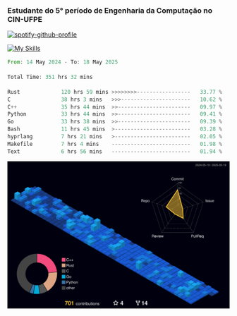 
### Estudante do 5° período de Engenharia da Computação no CIN-UFPE

[![spotify-github-profile](https://spotify-github-profile.kittinanx.com/api/view?uid=21nggge2ld354asa4l3xoze2q&cover_image=true&theme=novatorem&show_offline=false&background_color=000000&interchange=true&bar_color=53b14f&bar_color_cover=true)](https://github.com/kittinan/spotify-github-profile)


[![My Skills](https://skillicons.dev/icons?i=c,cpp,rust,py,java,neovim&theme=dark)](https://skillicons.dev)

<!--START_SECTION:waka-->

```rust
From: 14 May 2024 - To: 18 May 2025

Total Time: 351 hrs 32 mins

Rust             120 hrs 59 mins >>>>>>>>-----------------   33.77 %
C                38 hrs 3 mins   >>>----------------------   10.62 %
C++              35 hrs 44 mins  >>-----------------------   09.97 %
Python           33 hrs 44 mins  >>-----------------------   09.41 %
Go               33 hrs 38 mins  >>-----------------------   09.39 %
Bash             11 hrs 45 mins  >------------------------   03.28 %
hyprlang         7 hrs 21 mins   >------------------------   02.05 %
Makefile         7 hrs 4 mins    -------------------------   01.98 %
Text             6 hrs 56 mins   -------------------------   01.94 %
```

<!--END_SECTION:waka-->

![](./profile-3d-contrib/profile-night-view.svg)
